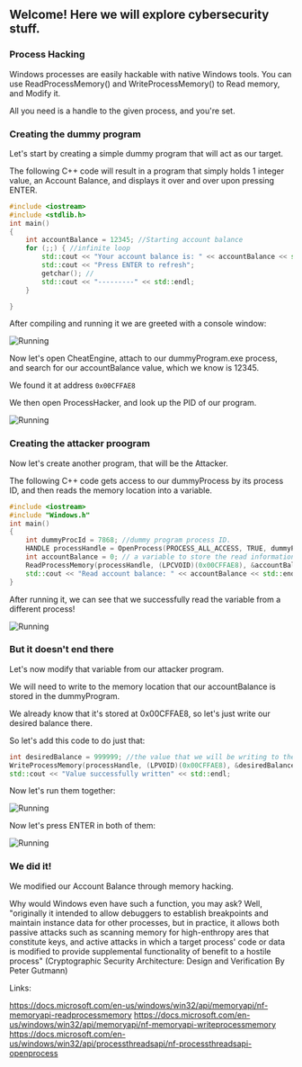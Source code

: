 ## Welcome! Here we will explore cybersecurity stuff.



### Process Hacking

Windows processes are easily hackable with native Windows tools. You can use ReadProcessMemory() and WriteProcessMemory() to Read memory, and Modify it. 

All you need is a handle to the given process, and you're set.

### Creating the dummy program

Let's start by creating a simple dummy program that will act as our target. 

The following C++ code will result in a program that simply holds 1 integer value, an Account Balance, and displays it over and over upon pressing ENTER.

```C++
#include <iostream>
#include <stdlib.h>
int main()
{
	int accountBalance = 12345; //Starting account balance
	for (;;) { //infinite loop
		std::cout << "Your account balance is: " << accountBalance << std::endl; //display balance
		std::cout << "Press ENTER to refresh"; 
		getchar(); //
		std::cout << "---------" << std::endl;
	}

}
```
After compiling and running it we are greeted with a console window:

![Running](https://i.imgur.com/18Q3FRP.png)

Now let's open CheatEngine, attach to our dummyProgram.exe process, and search for our accountBalance value, which we know is 12345.

We found it at address ```0x00CFFAE8```

We then open ProcessHacker, and look up the PID of our program.

![Running](https://i.imgur.com/JMxteXj.png)

### Creating the attacker proogram

Now let's create another program, that will be the Attacker. 

The following C++ code gets access to our dummyProcess by its process ID, and then reads the memory location into a variable.
```C++
#include <iostream>
#include "Windows.h"
int main()
{
	int dummyProcId = 7868; //dummy program process ID.
	HANDLE processHandle = OpenProcess(PROCESS_ALL_ACCESS, TRUE, dummyProcId); //open handle with all access, including reading and writing. 
	int accountBalance = 0; // a variable to store the read information
	ReadProcessMemory(processHandle, (LPCVOID)(0x00CFFAE8), &accountBalance, sizeof(int), NULL); //read whats stored at 00CFFAE8 into accountBalance.
	std::cout << "Read account balance: " << accountBalance << std::endl; //print the result
}
```
After running it, we can see that we successfully read the variable from a different process!

![Running](https://i.imgur.com/zVgAWhQ.png)

### But it doesn't end there

Let's now modify that variable from our attacker program.

We will need to write to the memory location that our accountBalance is stored in the dummyProgram.

We already know that it's stored at 0x00CFFAE8, so let's just write our desired balance there.

So let's add this code to do just that:

```C++
int desiredBalance = 999999; //the value that we will be writing to the address
WriteProcessMemory(processHandle, (LPVOID)(0x00CFFAE8), &desiredBalance, sizeof(int), NULL); //writes to 0x00CFFAE8
std::cout << "Value successfully written" << std::endl;
```
Now let's run them together:

![Running](https://i.imgur.com/c13N4WF.png)

Now let's press ENTER in both of them:

![Running](https://i.imgur.com/lmPavSx.png)

### We did it!

We modified our Account Balance through memory hacking. 

Why would Windows even have such a function, you may ask? Well, "originally it intended to allow debuggers to establish breakpoints and maintain instance data for other processes, but in practice, it allows both passive attacks such as scanning memory for high-enthropy ares that constitute keys, and active attacks in which a target process' code or data is modified to provide supplemental functionality of benefit to a hostile process" (Cryptographic Security Architecture: Design and Verification
By Peter Gutmann)

Links:

https://docs.microsoft.com/en-us/windows/win32/api/memoryapi/nf-memoryapi-readprocessmemory
https://docs.microsoft.com/en-us/windows/win32/api/memoryapi/nf-memoryapi-writeprocessmemory
https://docs.microsoft.com/en-us/windows/win32/api/processthreadsapi/nf-processthreadsapi-openprocess



